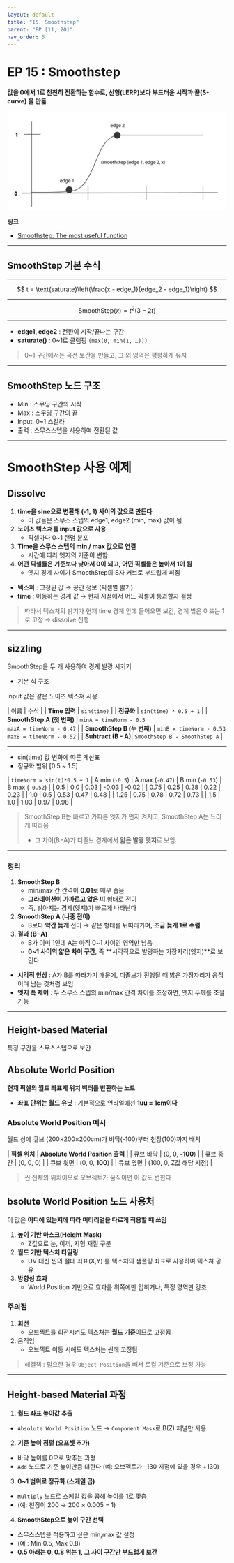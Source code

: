 ```yaml
---
layout: default
title: "15. Smoothstep"
parent: "EP [11, 20]"
nav_order: 5
---
```


# EP 15 : Smoothstep
**값을 0에서 1로 천천히 전환하는 함수로, 선형(LERP)보다 부드러운 시작과 끝(S-curve) 을 만듦**

![](../../../../../images/SmoothSteps.png)

**링크**
- [Smoothstep: The most useful function](https://youtu.be/60VoL-F-jIQ?si=n9PfKiOaeMF_bOtL)

---

## SmoothStep 기본 수식

---

$$
t = \text{saturate}\left(\frac{x - edge_1}{edge_2 - edge_1}\right)
$$

---

$$
\text{SmoothStep}(x) = t^2 (3 - 2t)
$$

---

- **edge1, edge2** : 전환이 시작/끝나는 구간
- **saturate()** : 0~1로 클램핑 `(max(0, min(1, …)))`

> 0~1 구간에서는 곡선 보간을 만들고, 그 외 영역은 평평하게 유지

---

## SmoothStep 노드 구조
- Min : 스무딩 구간의 시작
- Max : 스무딩 구간의 끝
- Input: 0~1 스칼라
- 출력 :  스무스스텝을 사용하여 전환된 값

---

# SmoothStep 사용 예제

## Dissolve
1. **time을 sine으로 변환해 (-1, 1) 사이의 값으로 만든다**
    - 이 값들은 스무스 스텝의 edge1, edge2 (min, max) 값이 됨
2. **노이즈 텍스쳐를 input 값으로 사용**
    - 픽셀마다 0~1 랜덤 분포
3. **Time을 스무스 스텝의 min / max 값으로 연결**
    - 시간에 따라 엣지의 기준이 변함
4. **어떤 픽셀들은 기준보다 낮아서 0이 되고, 어떤 픽셀들은 높아서 1이 됨**
    - 엣지 경계 사이가 SmoothStep의 S자 커브로 부드럽게 퍼짐

- **텍스쳐** : 고정된 값 → 공간 정보 (픽셀별 밝기)
- **time** : 이동하는 경계 값 → 현재 시점에서 어느 픽셀이 통과할지 결정

> 따라서 텍스쳐의 밝기가 현재 time 경계 안에 들어오면 보간, 경계 밖은 0 또는 1로 고정 → dissolve 진행

---

## sizzling
SmoothStep을 두 개 사용하여 경계 발광 시키기

- 기본 식 구조

input 값은 같은 노이즈 텍스쳐 사용

| 이름 | 수식  |
| **Time 입력**             | `sin(time)` |
| **정규화**                 | `sin(time) * 0.5 + 1` |
| **SmoothStep A (첫 번째)** | `minA = timeNorm - 0.5`<br>`maxA = timeNorm - 0.47`  |
| **SmoothStep B (두 번째)** | `minB = timeNorm - 0.53`<br>`maxB = timeNorm - 0.52` |
| **Subtract (B - A)**| `SmoothStep B - SmoothStep A` |


---

- sin(time) 값 변화에 따른 계산표
- 정규화 범위 [0.5 ~ 1.5]


| `timeNorm = sin(t)*0.5 + 1` | A min (`-0.5`) | A max (`-0.47`) | B min (`-0.53`) | B max (`-0.52`) |
| 0.5 | 0.0 | 0.03  | -0.03 | -0.02 |
| 0.75 | 0.25 | 0.28  | 0.22  | 0.23  |
| 1.0 | 0.5  | 0.53  | 0.47  | 0.48  | 
| 1.25 | 0.75 | 0.78  | 0.72  | 0.73  |
| 1.5 | 1.0  | 1.03  | 0.97  | 0.98  |

> SmoothStep B는 빠르고 가파른 엣지가 먼저 켜지고, SmoothStep A는 느리게 따라옴
> - 그 차이(B−A)가 디졸브 경계에서 **얇은 발광 엣지**로 보임

---

### 정리
1. **SmoothStep B**
    - min/max 간 간격이 **0.01**로 매우 좁음
    - **그라데이션이 가파르고 얇은 띠** 형태로 전이
    - 즉, 밝아지는 경계(엣지)가 빠르게 나타난다
2. **SmoothStep A (나중 전이)**
    - B보다 **약간 늦게** 전이 → 같은 형태를 뒤따라가며, **조금 늦게 1로 수렴**
3. **결과 (B−A)**
    - B가 이미 1인데 A는 아직 0~1 사이인 영역만 남음
    - **0~1 사이의 얇은 차이 구간**, 즉 **시각적으로 발광하는 가장자리(엣지)**로 보인다

- **시각적 인상** : A가 B를 따라가기 때문에, 디졸브가 진행될 때 밝은 가장자리가 움직이며 남는 것처럼 보임
- **엣지 폭 제어** : 두 스무스 스텝의 min/max 간격 차이를 조정하면, 엣지 두께를 조절 가능

---

## Height-based Material
특정 구간을 스무스스텝으로 보간

## Absolute World Position
**현재 픽셀의 월드 좌표계 위치 벡터를 반환하는 노드**

- **좌표 단위는 월드 유닛** : 기본적으로 언리얼에선 **1uu = 1cm이다**

### Absolute World Position 예시
월드 상에 큐브 (200×200×200cm)가 바닥(-100)부터 천장(100)까지 배치

| **픽셀 위치**    | **Absolute World Position 출력** |
| 큐브 바닥  | (0, 0, **-100**)           |
| 큐브 중간  | (0, 0, 0)                  |
| 큐브 윗면 | (0, 0, **100**)            |
| 큐브 옆면 | (100, 0, Z값 해당 지점)         |

> 씬 전체의 위치이므로 오브젝트가 움직이면 이 값도 변한다

## bsolute World Position 노드 사용처
이 값은 **어디에 있는지에 따라 머티리얼을 다르게 적용할 때 쓰임**

1. **높이 기반 마스크(Height Mask)**
   - Z값으로 눈, 이끼, 지형 재질 구분
2. **월드 기반 텍스처 타일링**
   - UV 대신 씬의 절대 좌표(X,Y) 를 텍스처의 샘플링 좌표로 사용하여 텍스쳐 공유
3. **방향성 효과**
   - World Position 기반으로 효과를 위쪽에만 입히거나, 특정 영역만 강조

### 주의점
1. **회전**
    - 오브젝트를 회전시켜도 텍스처는 **월드 기준**이므로 고정됨
2. 움직임
    - 오브젝트 이동 시에도 텍스처는 씬에 고정됨

> 해결책 : 필요한 경우 `Object Position`을 빼서 로컬 기준으로 보정 가능

---

## Height-based Material 과정
1. **월드 좌표 높이값 추출**
- `Absolute World Position` 노드 → `Component Mask`로 B(Z) 채널만 사용
2. **기준 높이 정렬 (오프셋 추가)**
- 바닥 높이를 0으로 맞추는 과정
- `Add` 노드로 기준 높이만큼 더한다 (예: 오브젝트가 -130 지점에 있을 경우 +130)
3. **0~1 범위로 정규화 (스케일 곱)**
- `Multiply` 노드로 스케일 값을 곱해 높이를 1로 맞춤
- (예: 천장이 200 → 200 × 0.005 = 1)
4. **SmoothStep으로 높이 구간 선택**
- 스무스스텝을 적용하고 싶은 min,max 값 설정
- (예 : Min 0.5, Max 0.8)
- **0.5 아래는 0, 0.8 위는 1, 그 사이 구간만 부드럽게 보간**

